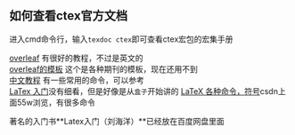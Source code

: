 ## 如何查看ctex官方文档
进入cmd命令行，输入`texdoc ctex`即可查看ctex宏包的宏集手册  
  
[overleaf](https://www.overleaf.com/learn) 有很好的教程，不过是英文的  
[overleaf的模板](https://www.overleaf.com/latex/templates) 这个是各种期刊的模板，现在还用不到  
[中文教程](https://liam.page/2014/09/08/latex-introduction/)  有一些常用的命令，可以参考   
[LaTex 入门](https://blog.csdn.net/cocoonyang/article/details/78036326)没有细看，但是好像是从`盒子`开始讲的
[LaTeX 各种命令，符号](https://blog.csdn.net/GarfieldEr007/article/details/51646604)csdn上面55w浏览，有很多命令

著名的入门书**Latex入门（刘海洋）**已经放在百度网盘里面



